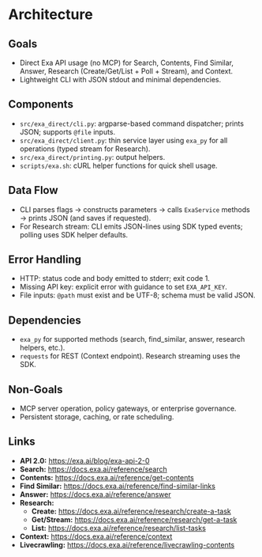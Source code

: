 # Architecture

## Goals

- Direct Exa API usage (no MCP) for Search, Contents, Find Similar, Answer,
  Research (Create/Get/List + Poll + Stream), and Context.
- Lightweight CLI with JSON stdout and minimal dependencies.

## Components

- `src/exa_direct/cli.py`: argparse-based command dispatcher; prints JSON; supports `@file` inputs.
- `src/exa_direct/client.py`: thin service layer using `exa_py` for all operations (typed stream for Research).
- `src/exa_direct/printing.py`: output helpers.
- `scripts/exa.sh`: cURL helper functions for quick shell usage.

## Data Flow

- CLI parses flags → constructs parameters → calls `ExaService` methods → prints JSON (and saves if requested).
- For Research stream: CLI emits JSON-lines using SDK typed events; polling uses SDK helper defaults.

## Error Handling

- HTTP: status code and body emitted to stderr; exit code 1.
- Missing API key: explicit error with guidance to set `EXA_API_KEY`.
- File inputs: `@path` must exist and be UTF-8; schema must be valid JSON.

## Dependencies

- `exa_py` for supported methods (search, find_similar, answer, research helpers, etc.).
- `requests` for REST (Context endpoint). Research streaming uses the SDK.

## Non-Goals

- MCP server operation, policy gateways, or enterprise governance.
- Persistent storage, caching, or rate scheduling.

## Links

- **API 2.0:** <https://exa.ai/blog/exa-api-2-0>
- **Search:** <https://docs.exa.ai/reference/search>
- **Contents:** <https://docs.exa.ai/reference/get-contents>
- **Find Similar:** <https://docs.exa.ai/reference/find-similar-links>
- **Answer:** <https://docs.exa.ai/reference/answer>
- **Research:**
  - **Create:** <https://docs.exa.ai/reference/research/create-a-task>
  - **Get/Stream:** <https://docs.exa.ai/reference/research/get-a-task>
  - **List:** <https://docs.exa.ai/reference/research/list-tasks>
- **Context:** <https://docs.exa.ai/reference/context>
- **Livecrawling:** <https://docs.exa.ai/reference/livecrawling-contents>
